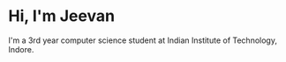 <h1 align="left">Hi, I'm Jeevan</h1>

<p>
I'm a 3rd year computer science student at Indian Institute of Technology, Indore. 
</p>
